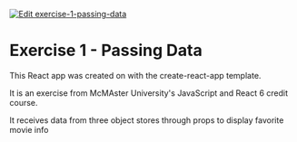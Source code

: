 [![Edit exercise-1-passing-data](https://codesandbox.io/static/img/play-codesandbox.svg)](https://codesandbox.io/s/42xj4xq7l4)

# Exercise 1 - Passing Data

This React app was created on with the create-react-app template.

It is an exercise from McMAster University's JavaScript and React 6 credit course.

It receives data from three object stores through props to display favorite movie info
